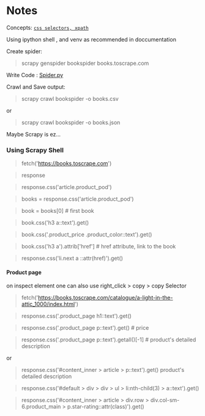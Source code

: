 # Notes

Concepts: [`css selectors, xpath`](https://docs.scrapy.org/en/latest/topics/selectors.html) 

Using ipython shell , and venv as recommended in doccumentation

Create spider:

>scrapy genspider bookspider books.toscrape.com

Write Code : [Spider.py](spiders\bookspider.py)

Crawl and Save output:

>scrapy crawl bookspider -o books.csv

or

>scrapy crawl bookspider -o books.json

Maybe Scrapy is ez... 

### Using Scrapy Shell

>fetch('https://books.toscrape.com')

>response

>response.css('article.product_pod')

>books = response.css('article.product_pod')

>book = books[0] # first book

>book.css('h3 a::text').get()

>book.css('.product_price .product_color::text').get()

>book.css('h3 a').attrib['href'] # href attribute, link to the book

>response.css('li.next a ::attr(href)').get()

#### Product page

on inspect element one can also use  right_click > copy > copy Selector

>fetch('https://books.toscrape.com/catalogue/a-light-in-the-attic_1000/index.html')

>response.css('.product_page h1::text').get()

>response.css('.product_page p::text').get() # price

>response.css('.product_page p::text').getall()[-1] # product's detailed description

or

>response.css('#content_inner > article > p::text').get() product's detailed description

>response.css('#default > div > div > ul > li:nth-child(3) > a::text').get()  

>response.css('#content_inner > article > div.row > div.col-sm-6.product_main > p.star-rating::attr(class)').get()